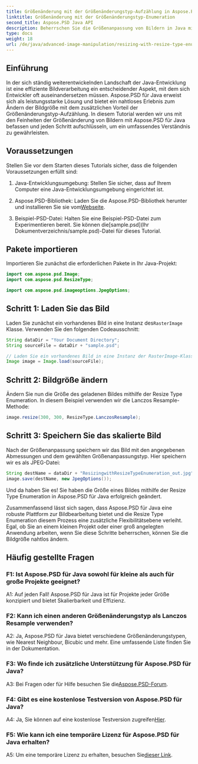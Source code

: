 ```yaml
---
title: Größenänderung mit der Größenänderungstyp-Aufzählung in Aspose.PSD für Java
linktitle: Größenänderung mit der Größenänderungstyp-Enumeration
second_title: Aspose.PSD Java API
description: Beherrschen Sie die Größenanpassung von Bildern in Java mit Aspose.PSD. Schritt-für-Schritt-Anleitung zur Verwendung der Resize Type Enumeration.
type: docs
weight: 18
url: /de/java/advanced-image-manipulation/resizing-with-resize-type-enumeration/
---
```

## Einführung

In der sich ständig weiterentwickelnden Landschaft der Java-Entwicklung ist eine effiziente Bildverarbeitung ein entscheidender Aspekt, mit dem sich Entwickler oft auseinandersetzen müssen. Aspose.PSD für Java erweist sich als leistungsstarke Lösung und bietet ein nahtloses Erlebnis zum Ändern der Bildgröße mit dem zusätzlichen Vorteil der Größenänderungstyp-Aufzählung. In diesem Tutorial werden wir uns mit den Feinheiten der Größenänderung von Bildern mit Aspose.PSD für Java befassen und jeden Schritt aufschlüsseln, um ein umfassendes Verständnis zu gewährleisten.

## Voraussetzungen

Stellen Sie vor dem Starten dieses Tutorials sicher, dass die folgenden Voraussetzungen erfüllt sind:

1. Java-Entwicklungsumgebung: Stellen Sie sicher, dass auf Ihrem Computer eine Java-Entwicklungsumgebung eingerichtet ist.

2. Aspose.PSD-Bibliothek: Laden Sie die Aspose.PSD-Bibliothek herunter und installieren Sie sie vom[Webseite](https://releases.aspose.com/psd/java/).

3.  Beispiel-PSD-Datei: Halten Sie eine Beispiel-PSD-Datei zum Experimentieren bereit. Sie können die[sample.psd](Ihr Dokumentverzeichnis/sample.psd)-Datei für dieses Tutorial.

## Pakete importieren

Importieren Sie zunächst die erforderlichen Pakete in Ihr Java-Projekt:

```java
import com.aspose.psd.Image;
import com.aspose.psd.ResizeType;

import com.aspose.psd.imageoptions.JpegOptions;
```

## Schritt 1: Laden Sie das Bild

 Laden Sie zunächst ein vorhandenes Bild in eine Instanz des`RasterImage` Klasse. Verwenden Sie den folgenden Codeausschnitt:

```java
String dataDir = "Your Document Directory";
String sourceFile = dataDir + "sample.psd";

// Laden Sie ein vorhandenes Bild in eine Instanz der RasterImage-Klasse
Image image = Image.load(sourceFile);
```

## Schritt 2: Bildgröße ändern

Ändern Sie nun die Größe des geladenen Bildes mithilfe der Resize Type Enumeration. In diesem Beispiel verwenden wir die Lanczos Resample-Methode:

```java
image.resize(300, 300, ResizeType.LanczosResample);
```

## Schritt 3: Speichern Sie das skalierte Bild

Nach der Größenanpassung speichern wir das Bild mit den angegebenen Abmessungen und dem gewählten Größenanpassungstyp. Hier speichern wir es als JPEG-Datei:

```java
String destName = dataDir + "ResizingwithResizeTypeEnumeration_out.jpg";
image.save(destName, new JpegOptions());
```

Und da haben Sie es! Sie haben die Größe eines Bildes mithilfe der Resize Type Enumeration in Aspose.PSD für Java erfolgreich geändert.

Zusammenfassend lässt sich sagen, dass Aspose.PSD für Java eine robuste Plattform zur Bildbearbeitung bietet und die Resize Type Enumeration diesem Prozess eine zusätzliche Flexibilitätsebene verleiht. Egal, ob Sie an einem kleinen Projekt oder einer groß angelegten Anwendung arbeiten, wenn Sie diese Schritte beherrschen, können Sie die Bildgröße nahtlos ändern.

## Häufig gestellte Fragen

### F1: Ist Aspose.PSD für Java sowohl für kleine als auch für große Projekte geeignet?

A1: Auf jeden Fall! Aspose.PSD für Java ist für Projekte jeder Größe konzipiert und bietet Skalierbarkeit und Effizienz.

### F2: Kann ich einen anderen Größenänderungstyp als Lanczos Resample verwenden?

A2: Ja, Aspose.PSD für Java bietet verschiedene Größenänderungstypen, wie Nearest Neighbour, Bicubic und mehr. Eine umfassende Liste finden Sie in der Dokumentation.

### F3: Wo finde ich zusätzliche Unterstützung für Aspose.PSD für Java?

 A3: Bei Fragen oder für Hilfe besuchen Sie die[Aspose.PSD-Forum](https://forum.aspose.com/c/psd/34).

### F4: Gibt es eine kostenlose Testversion von Aspose.PSD für Java?

 A4: Ja, Sie können auf eine kostenlose Testversion zugreifen[Hier](https://releases.aspose.com/).

### F5: Wie kann ich eine temporäre Lizenz für Aspose.PSD für Java erhalten?

 A5: Um eine temporäre Lizenz zu erhalten, besuchen Sie[dieser Link](https://purchase.aspose.com/temporary-license/).